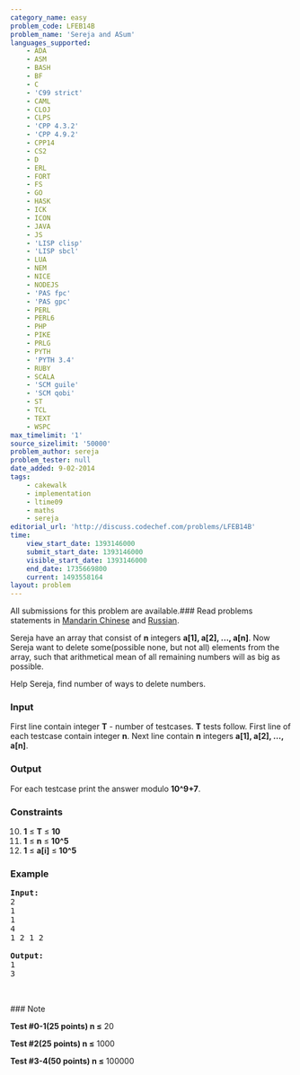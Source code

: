 ```yaml
---
category_name: easy
problem_code: LFEB14B
problem_name: 'Sereja and ASum'
languages_supported:
    - ADA
    - ASM
    - BASH
    - BF
    - C
    - 'C99 strict'
    - CAML
    - CLOJ
    - CLPS
    - 'CPP 4.3.2'
    - 'CPP 4.9.2'
    - CPP14
    - CS2
    - D
    - ERL
    - FORT
    - FS
    - GO
    - HASK
    - ICK
    - ICON
    - JAVA
    - JS
    - 'LISP clisp'
    - 'LISP sbcl'
    - LUA
    - NEM
    - NICE
    - NODEJS
    - 'PAS fpc'
    - 'PAS gpc'
    - PERL
    - PERL6
    - PHP
    - PIKE
    - PRLG
    - PYTH
    - 'PYTH 3.4'
    - RUBY
    - SCALA
    - 'SCM guile'
    - 'SCM qobi'
    - ST
    - TCL
    - TEXT
    - WSPC
max_timelimit: '1'
source_sizelimit: '50000'
problem_author: sereja
problem_tester: null
date_added: 9-02-2014
tags:
    - cakewalk
    - implementation
    - ltime09
    - maths
    - sereja
editorial_url: 'http://discuss.codechef.com/problems/LFEB14B'
time:
    view_start_date: 1393146000
    submit_start_date: 1393146000
    visible_start_date: 1393146000
    end_date: 1735669800
    current: 1493558164
layout: problem
---
```

All submissions for this problem are available.###  Read problems statements in [Mandarin Chinese](http://www.codechef.com/download/translated/LTIME09/mandarin/LFEB14B.pdf) and [Russian](http://www.codechef.com/download/translated/LTIME09/russian/LFEB14B.pdf).

Sereja have an array that consist of **n** integers **a\[1\], a\[2\], ..., a\[n\]**. Now Sereja want to delete some(possible none, but not all) elements from the array, such that arithmetical mean of all remaining numbers will as big as possible.

Help Sereja, find number of ways to delete numbers.

### Input

First line contain integer **T** - number of testcases. **T** tests follow. First line of each testcase contain integer **n**. Next line contain **n** integers **a\[1\], a\[2\], ..., a\[n\]**.

### Output

For each testcase print the answer modulo **10^9+7**.

### Constraints

10. **1** ≤ **T** ≤ **10**
11. **1** ≤ **n** ≤ **10^5**
12. **1** ≤ **a\[i\]** ≤ **10^5**
### Example

<pre><b>Input:</b>
2
1
1
4
1 2 1 2

<b>Output:</b>
1
3


</pre>### Note
**Test #0-1(25 points) n ≤** 20

**Test #2(25 points) n ≤** 1000

**Test #3-4(50 points) n ≤** 100000
